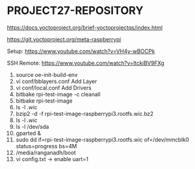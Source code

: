 
# PROJECT27-REPOSITORY

https://docs.yoctoproject.org/brief-yoctoprojectqs/index.html

https://git.yoctoproject.org/meta-raspberrypi

Setup: https://www.youtube.com/watch?v=VH4y-wBOCPk

SSH Remote: https://www.youtube.com/watch?v=ltckiBV9FXg

1. source oe-init-build-env
2. vi conf/bblayers.conf
   Add Layer
3. vi conf/local.conf
   Add Drivers
4. bitbake rpi-test-image -c cleanall
5. bitbake rpi-test-image
6. ls -l *.wic*
7. bzip2 -d -f rpi-test-image-raspberrypi3.rootfs.wic.bz2
8. ls -l *.wic*
9. ls -l /dev/sda
10. gparted &
11. sudo dd if=rpi-test-image-raspberrypi3.rootfs.wic of=/dev/mmcblk0 status=progress bs=4M
12. /media/ranganadh/boot
13. vi config.txt -> enable uart=1
